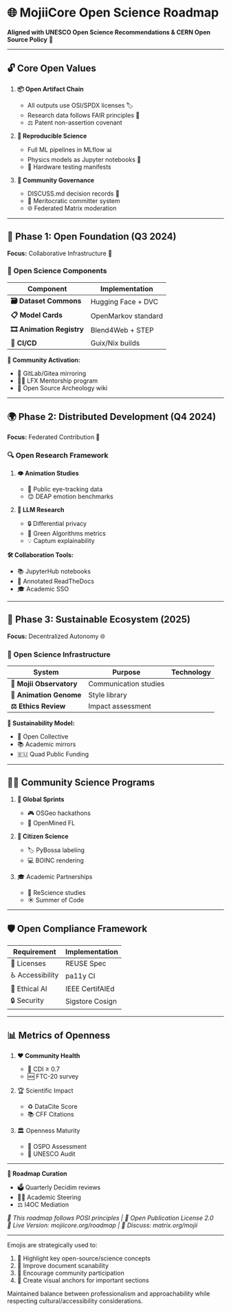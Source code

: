 # 🌐 MojiiCore Open Science Roadmap  
**Aligned with UNESCO Open Science Recommendations & CERN Open Source Policy** 🔬

---

## 🔓 Core Open Values
1. **📦 Open Artifact Chain**  
   - All outputs use OSI/SPDX licenses 🏷️
   - Research data follows FAIR principles 🌉
   - ⚖️ Patent non-assertion covenant

2. **🔁 Reproducible Science**  
   - Full ML pipelines in MLflow 📊
   - Physics models as Jupyter notebooks 📓
   - 🔧 Hardware testing manifests

3. **👥 Community Governance**  
   - DISCUSS.md decision records 📝
   - 🏅 Meritocratic committer system
   - 🌐 Federated Matrix moderation

---

## 🚀 Phase 1: Open Foundation (Q3 2024)  
**Focus:** Collaborative Infrastructure 🧩

### 🧪 Open Science Components
| Component | Implementation | 
|-----------|----------------|
| **🗃️ Dataset Commons** | Hugging Face + DVC |
| **📋 Model Cards** | OpenMarkov standard |
| **🎞️ Animation Registry** | Blend4Web + STEP |
| **🔄 CI/CD** | Guix/Nix builds |

**🌱 Community Activation:**
- 🔀 GitLab/Gitea mirroring
- 👩🏫 LFX Mentorship program
- 🏺 Open Source Archeology wiki

---

## 🌍 Phase 2: Distributed Development (Q4 2024)  
**Focus:** Federated Contribution 🤝

### 🔍 Open Research Framework
1. **👁️ Animation Studies**  
   - 👀 Public eye-tracking data
   - 😊 DEAP emotion benchmarks

2. **🧠 LLM Research**  
   - 🔒 Differential privacy
   - 🌱 Green Algorithms metrics
   - 💡 Captum explainability

**🛠️ Collaboration Tools:**
- 📚 JupyterHub notebooks
- 📖 Annotated ReadTheDocs
- 🎓 Academic SSO

---

## 🌳 Phase 3: Sustainable Ecosystem (2025)  
**Focus:** Decentralized Autonomy 🌐

### 🔭 Open Science Infrastructure
| System | Purpose | Technology |
|--------|---------|------------|
| **🌌 Mojii Observatory** | Communication studies |
| **🎨 Animation Genome** | Style library |
| **⚖️ Ethics Review** | Impact assessment |

**💸 Sustainability Model:**
- 🏦 Open Collective
- 📚 Academic mirrors
- 🇪🇺 Quad Public Funding

---

## 🧑🔬 Community Science Programs
1. **🚀 Global Sprints**  
   - 🎮 OSGeo hackathons
   - 🤖 OpenMined FL

2. **👥 Citizen Science**  
   - 🏷️ PyBossa labeling
   - 💻 BOINC rendering

3. 🎓 Academic Partnerships  
   - 🔄 ReScience studies
   - ☀️ Summer of Code

---

## 🛡️ Open Compliance Framework
| Requirement | Implementation | 
|-------------|-----------------|
| 📜 Licenses | REUSE Spec |
| ♿ Accessibility | pa11y CI |
| 🤖 Ethical AI | IEEE CertifAIEd |
| 🔒 Security | Sigstore Cosign |

---

## 📊 Metrics of Openness
1. **❤️ Community Health**  
   - 🌈 CDI ≥ 0.7
   - 🆕 FTC-20 survey

2. 🏆 Scientific Impact  
   - ♻️ DataCite Score
   - 📚 CFF Citations

3. 🏛️ Openness Maturity  
   - 🏢 OSPO Assessment
   - 🧰 UNESCO Audit

---

**🔄 Roadmap Curation**  
- 🗳️ Quarterly Decidim reviews
- 👩🏫 Academic Steering
- ⚖️ I4OC Mediation

*🌈 This roadmap follows POSI principles | 📄 Open Publication License 2.0*  
*🔗 Live Version: mojiicore.org/roadmap | 💬 Discuss: matrix.org/mojii*  

--- 

Emojis are strategically used to:
1. 🎯 Highlight key open-source/science concepts
2. 🌈 Improve document scanability
3. 🤝 Encourage community participation
4. 🔗 Create visual anchors for important sections

Maintained balance between professionalism and approachability while respecting cultural/accessibility considerations.
